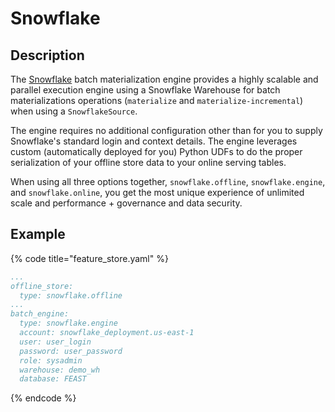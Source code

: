 # Snowflake

## Description

The [Snowflake](https://trial.snowflake.com) batch materialization engine provides a highly scalable and parallel execution engine using a Snowflake Warehouse for batch materializations operations (`materialize` and `materialize-incremental`) when using a `SnowflakeSource`.

The engine requires no additional configuration other than for you to supply Snowflake's standard login and context details. The engine leverages custom (automatically deployed for you) Python UDFs to do the proper serialization of your offline store data to your online serving tables.

When using all three options together, `snowflake.offline`, `snowflake.engine`, and `snowflake.online`, you get the most unique experience of unlimited scale and performance + governance and data security.

## Example

{% code title="feature_store.yaml" %}
```yaml
...
offline_store:
  type: snowflake.offline
...
batch_engine:
  type: snowflake.engine
  account: snowflake_deployment.us-east-1
  user: user_login
  password: user_password
  role: sysadmin
  warehouse: demo_wh
  database: FEAST
```
{% endcode %}
